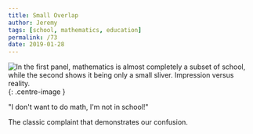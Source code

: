 ```yaml
---
title: Small Overlap
author: Jeremy
tags: [school, mathematics, education]
permalink: /73
date: 2019-01-28
---
```


![In the first panel, mathematics is almost completely a subset of school, while the second shows it being only a small sliver. Impression versus reality.](https://res.cloudinary.com/dh3hm8pb7/image/upload/c_scale,q_auto:best/v1535842782/Handwaving/Published/NotASubset.png){: .centre-image }

"I don't want to do math, I'm not in school!"

The classic complaint that demonstrates our confusion.